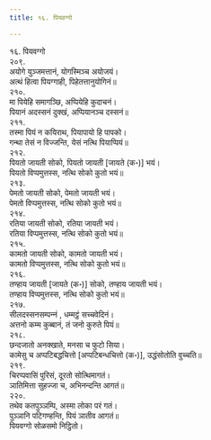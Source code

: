 ```yaml
---
title: १६. पियवग्गो

---
```

१६. पियवग्गो  
२०९.  
अयोगे युञ्‍जमत्तानं, योगस्मिञ्‍च अयोजयं।  
अत्थं हित्वा पियग्गाही, पिहेतत्तानुयोगिनं॥  
२१०.  
मा पियेहि समागञ्छि, अप्पियेहि कुदाचनं।  
पियानं अदस्सनं दुक्खं, अप्पियानञ्‍च दस्सनं॥  
२११.  
तस्मा पियं न कयिराथ, पियापायो हि पापको।  
गन्था तेसं न विज्‍जन्ति, येसं नत्थि पियाप्पियं॥  
२१२.  
पियतो जायती सोको, पियतो जायती [जायते (क॰)] भयं।  
पियतो विप्पमुत्तस्स, नत्थि सोको कुतो भयं॥  
२१३.  
पेमतो जायती सोको, पेमतो जायती भयं।  
पेमतो विप्पमुत्तस्स, नत्थि सोको कुतो भयं॥  
२१४.  
रतिया जायती सोको, रतिया जायती भयं।  
रतिया विप्पमुत्तस्स, नत्थि सोको कुतो भयं॥  
२१५.  
कामतो जायती सोको, कामतो जायती भयं।  
कामतो विप्पमुत्तस्स, नत्थि सोको कुतो भयं॥  
२१६.  
तण्हाय जायती [जायते (क॰)] सोको, तण्हाय जायती भयं।  
तण्हाय विप्पमुत्तस्स, नत्थि सोको कुतो भयं॥  
२१७.  
सीलदस्सनसम्पन्‍नं , धम्मट्ठं सच्‍चवेदिनं।  
अत्तनो कम्म कुब्बानं, तं जनो कुरुते पियं॥  
२१८.  
छन्दजातो अनक्खाते, मनसा च फुटो सिया।  
कामेसु च अप्पटिबद्धचित्तो [अप्पटिबन्धचित्तो (क॰)], उद्धंसोतोति वुच्‍चति॥  
२१९.  
चिरप्पवासिं पुरिसं, दूरतो सोत्थिमागतं।  
ञातिमित्ता सुहज्‍जा च, अभिनन्दन्ति आगतं॥  
२२०.  
तथेव कतपुञ्‍ञम्पि, अस्मा लोका परं गतं।  
पुञ्‍ञानि पटिगण्हन्ति, पियं ञातीव आगतं॥  
पियवग्गो सोळसमो निट्ठितो।  